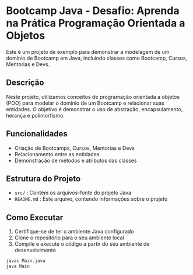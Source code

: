 # Bootcamp Java - Desafio: Aprenda na Prática Programação Orientada a Objetos

Este é um projeto de exemplo para demonstrar a modelagem de um domínio de Bootcamp em Java, incluindo classes como Bootcamp, Cursos, Mentorias e Devs.

## Descrição

Neste projeto, utilizamos conceitos de programação orientada a objetos (POO) para modelar o domínio de um Bootcamp e relacionar suas entidades. O objetivo é demonstrar o uso de abstração, encapsulamento, herança e polimorfismo.

## Funcionalidades

- Criação de Bootcamps, Cursos, Mentorias e Devs
- Relacionamento entre as entidades
- Demonstração de métodos e atributos das classes

## Estrutura do Projeto

- `src/` : Contém os arquivos-fonte do projeto Java
- `README.md` : Este arquivo, contendo informações sobre o projeto

## Como Executar

1. Certifique-se de ter o ambiente Java configurado
2. Clone o repositório para o seu ambiente local
3. Compile e execute o código a partir do seu ambiente de desenvolvimento

```bash
javac Main.java
java Main